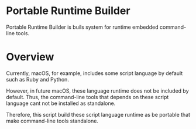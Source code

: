 # Portable Runtime Builder

Portable Runtime Builder is buils system for runtime embedded command-line tools.


# Overview

Currently, macOS, for example, includes some script language by default such as Ruby and Python.

However, in future macOS, these language runtime does not be included by default. Thus, the command-line tools that depends on these script language cant not be installed as standalone. 

Therefore, this script build these script language runtime as be portable that make command-line tools standalone.
